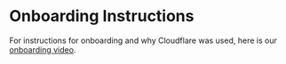 # Onboarding Instructions

For instructions for onboarding and why Cloudflare was used, here is our [onboarding video](https://youtu.be/MgO7_OAxbkw).
